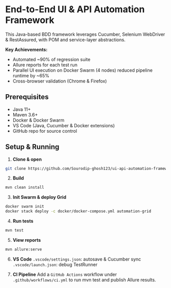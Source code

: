# End-to-End UI & API Automation Framework

This Java-based BDD framework leverages Cucumber, Selenium WebDriver & RestAssured, with POM and service-layer abstractions.

**Key Achievements:**
- Automated ~90% of regression suite  
- Allure reports for each test run  
- Parallel UI execution on Docker Swarm (4 nodes) reduced pipeline runtime by ~65%  
- Cross-browser validation (Chrome & Firefox)  

## Prerequisites
- Java 11+  
- Maven 3.6+  
- Docker & Docker Swarm  
- VS Code (Java, Cucumber & Docker extensions)  
- GitHub repo for source control  

## Setup & Running

1. **Clone & open**  
```bash
git clone https://github.com/Sourodip-ghosh123/ui-api-automation-framework.git
```

2. **Build**

```bash
mvn clean install
```

3. **Init Swarm & deploy Grid**
```bash
docker swarm init
docker stack deploy -c docker/docker-compose.yml automation-grid
```

4. **Run tests**
```bash
mvn test
```

5. **View reports**
```bash
mvn allure:serve
```

6. **VS Code**
`.vscode/settings.json`: autosave & Cucumber sync
`.vscode/launch.json`: debug TestRunner

7. **CI Pipeline**
Add a `GitHub Actions` workflow under `.github/workflows/ci.yml` to run mvn test and publish Allure results.